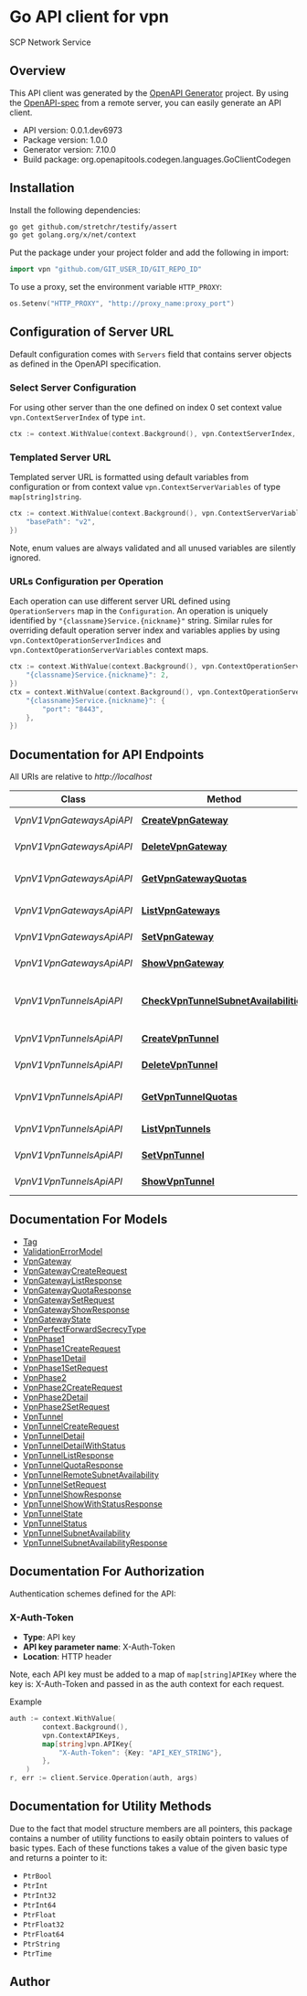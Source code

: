# Go API client for vpn

SCP Network Service

## Overview
This API client was generated by the [OpenAPI Generator](https://openapi-generator.tech) project.  By using the [OpenAPI-spec](https://www.openapis.org/) from a remote server, you can easily generate an API client.

- API version: 0.0.1.dev6973
- Package version: 1.0.0
- Generator version: 7.10.0
- Build package: org.openapitools.codegen.languages.GoClientCodegen

## Installation

Install the following dependencies:

```sh
go get github.com/stretchr/testify/assert
go get golang.org/x/net/context
```

Put the package under your project folder and add the following in import:

```go
import vpn "github.com/GIT_USER_ID/GIT_REPO_ID"
```

To use a proxy, set the environment variable `HTTP_PROXY`:

```go
os.Setenv("HTTP_PROXY", "http://proxy_name:proxy_port")
```

## Configuration of Server URL

Default configuration comes with `Servers` field that contains server objects as defined in the OpenAPI specification.

### Select Server Configuration

For using other server than the one defined on index 0 set context value `vpn.ContextServerIndex` of type `int`.

```go
ctx := context.WithValue(context.Background(), vpn.ContextServerIndex, 1)
```

### Templated Server URL

Templated server URL is formatted using default variables from configuration or from context value `vpn.ContextServerVariables` of type `map[string]string`.

```go
ctx := context.WithValue(context.Background(), vpn.ContextServerVariables, map[string]string{
	"basePath": "v2",
})
```

Note, enum values are always validated and all unused variables are silently ignored.

### URLs Configuration per Operation

Each operation can use different server URL defined using `OperationServers` map in the `Configuration`.
An operation is uniquely identified by `"{classname}Service.{nickname}"` string.
Similar rules for overriding default operation server index and variables applies by using `vpn.ContextOperationServerIndices` and `vpn.ContextOperationServerVariables` context maps.

```go
ctx := context.WithValue(context.Background(), vpn.ContextOperationServerIndices, map[string]int{
	"{classname}Service.{nickname}": 2,
})
ctx = context.WithValue(context.Background(), vpn.ContextOperationServerVariables, map[string]map[string]string{
	"{classname}Service.{nickname}": {
		"port": "8443",
	},
})
```

## Documentation for API Endpoints

All URIs are relative to *http://localhost*

Class | Method | HTTP request | Description
------------ | ------------- | ------------- | -------------
*VpnV1VpnGatewaysApiAPI* | [**CreateVpnGateway**](docs/VpnV1VpnGatewaysApiAPI.md#createvpngateway) | **Post** /v1/vpn-gateways | Create VPN Gateway
*VpnV1VpnGatewaysApiAPI* | [**DeleteVpnGateway**](docs/VpnV1VpnGatewaysApiAPI.md#deletevpngateway) | **Delete** /v1/vpn-gateways/{vpn_gateway_id} | Delete VPN Gateway
*VpnV1VpnGatewaysApiAPI* | [**GetVpnGatewayQuotas**](docs/VpnV1VpnGatewaysApiAPI.md#getvpngatewayquotas) | **Get** /v1/vpn-gateways/metrics/quotas | Get VPN Gateway Quotas
*VpnV1VpnGatewaysApiAPI* | [**ListVpnGateways**](docs/VpnV1VpnGatewaysApiAPI.md#listvpngateways) | **Get** /v1/vpn-gateways | List VPN Gateways
*VpnV1VpnGatewaysApiAPI* | [**SetVpnGateway**](docs/VpnV1VpnGatewaysApiAPI.md#setvpngateway) | **Put** /v1/vpn-gateways/{vpn_gateway_id} | Set VPN Gateway
*VpnV1VpnGatewaysApiAPI* | [**ShowVpnGateway**](docs/VpnV1VpnGatewaysApiAPI.md#showvpngateway) | **Get** /v1/vpn-gateways/{vpn_gateway_id} | Show VPN Gateway
*VpnV1VpnTunnelsApiAPI* | [**CheckVpnTunnelSubnetAvailabilities**](docs/VpnV1VpnTunnelsApiAPI.md#checkvpntunnelsubnetavailabilities) | **Get** /v1/vpn-tunnels/vpn-tunnel-subnet-availabilities | Check VPN Tunnel Subnet Availabilities
*VpnV1VpnTunnelsApiAPI* | [**CreateVpnTunnel**](docs/VpnV1VpnTunnelsApiAPI.md#createvpntunnel) | **Post** /v1/vpn-tunnels | Create VPN Tunnel
*VpnV1VpnTunnelsApiAPI* | [**DeleteVpnTunnel**](docs/VpnV1VpnTunnelsApiAPI.md#deletevpntunnel) | **Delete** /v1/vpn-tunnels/{vpn_tunnel_id} | Delete VPN Tunnel
*VpnV1VpnTunnelsApiAPI* | [**GetVpnTunnelQuotas**](docs/VpnV1VpnTunnelsApiAPI.md#getvpntunnelquotas) | **Get** /v1/vpn-tunnels/metrics/quotas | Get VPN Tunnel Quotas
*VpnV1VpnTunnelsApiAPI* | [**ListVpnTunnels**](docs/VpnV1VpnTunnelsApiAPI.md#listvpntunnels) | **Get** /v1/vpn-tunnels | List VPN Tunnels
*VpnV1VpnTunnelsApiAPI* | [**SetVpnTunnel**](docs/VpnV1VpnTunnelsApiAPI.md#setvpntunnel) | **Put** /v1/vpn-tunnels/{vpn_tunnel_id} | Set VPN Tunnel
*VpnV1VpnTunnelsApiAPI* | [**ShowVpnTunnel**](docs/VpnV1VpnTunnelsApiAPI.md#showvpntunnel) | **Get** /v1/vpn-tunnels/{vpn_tunnel_id} | Show VPN Tunnel


## Documentation For Models

 - [Tag](docs/Tag.md)
 - [ValidationErrorModel](docs/ValidationErrorModel.md)
 - [VpnGateway](docs/VpnGateway.md)
 - [VpnGatewayCreateRequest](docs/VpnGatewayCreateRequest.md)
 - [VpnGatewayListResponse](docs/VpnGatewayListResponse.md)
 - [VpnGatewayQuotaResponse](docs/VpnGatewayQuotaResponse.md)
 - [VpnGatewaySetRequest](docs/VpnGatewaySetRequest.md)
 - [VpnGatewayShowResponse](docs/VpnGatewayShowResponse.md)
 - [VpnGatewayState](docs/VpnGatewayState.md)
 - [VpnPerfectForwardSecrecyType](docs/VpnPerfectForwardSecrecyType.md)
 - [VpnPhase1](docs/VpnPhase1.md)
 - [VpnPhase1CreateRequest](docs/VpnPhase1CreateRequest.md)
 - [VpnPhase1Detail](docs/VpnPhase1Detail.md)
 - [VpnPhase1SetRequest](docs/VpnPhase1SetRequest.md)
 - [VpnPhase2](docs/VpnPhase2.md)
 - [VpnPhase2CreateRequest](docs/VpnPhase2CreateRequest.md)
 - [VpnPhase2Detail](docs/VpnPhase2Detail.md)
 - [VpnPhase2SetRequest](docs/VpnPhase2SetRequest.md)
 - [VpnTunnel](docs/VpnTunnel.md)
 - [VpnTunnelCreateRequest](docs/VpnTunnelCreateRequest.md)
 - [VpnTunnelDetail](docs/VpnTunnelDetail.md)
 - [VpnTunnelDetailWithStatus](docs/VpnTunnelDetailWithStatus.md)
 - [VpnTunnelListResponse](docs/VpnTunnelListResponse.md)
 - [VpnTunnelQuotaResponse](docs/VpnTunnelQuotaResponse.md)
 - [VpnTunnelRemoteSubnetAvailability](docs/VpnTunnelRemoteSubnetAvailability.md)
 - [VpnTunnelSetRequest](docs/VpnTunnelSetRequest.md)
 - [VpnTunnelShowResponse](docs/VpnTunnelShowResponse.md)
 - [VpnTunnelShowWithStatusResponse](docs/VpnTunnelShowWithStatusResponse.md)
 - [VpnTunnelState](docs/VpnTunnelState.md)
 - [VpnTunnelStatus](docs/VpnTunnelStatus.md)
 - [VpnTunnelSubnetAvailability](docs/VpnTunnelSubnetAvailability.md)
 - [VpnTunnelSubnetAvailabilityResponse](docs/VpnTunnelSubnetAvailabilityResponse.md)


## Documentation For Authorization


Authentication schemes defined for the API:
### X-Auth-Token

- **Type**: API key
- **API key parameter name**: X-Auth-Token
- **Location**: HTTP header

Note, each API key must be added to a map of `map[string]APIKey` where the key is: X-Auth-Token and passed in as the auth context for each request.

Example

```go
auth := context.WithValue(
		context.Background(),
		vpn.ContextAPIKeys,
		map[string]vpn.APIKey{
			"X-Auth-Token": {Key: "API_KEY_STRING"},
		},
	)
r, err := client.Service.Operation(auth, args)
```


## Documentation for Utility Methods

Due to the fact that model structure members are all pointers, this package contains
a number of utility functions to easily obtain pointers to values of basic types.
Each of these functions takes a value of the given basic type and returns a pointer to it:

* `PtrBool`
* `PtrInt`
* `PtrInt32`
* `PtrInt64`
* `PtrFloat`
* `PtrFloat32`
* `PtrFloat64`
* `PtrString`
* `PtrTime`

## Author



